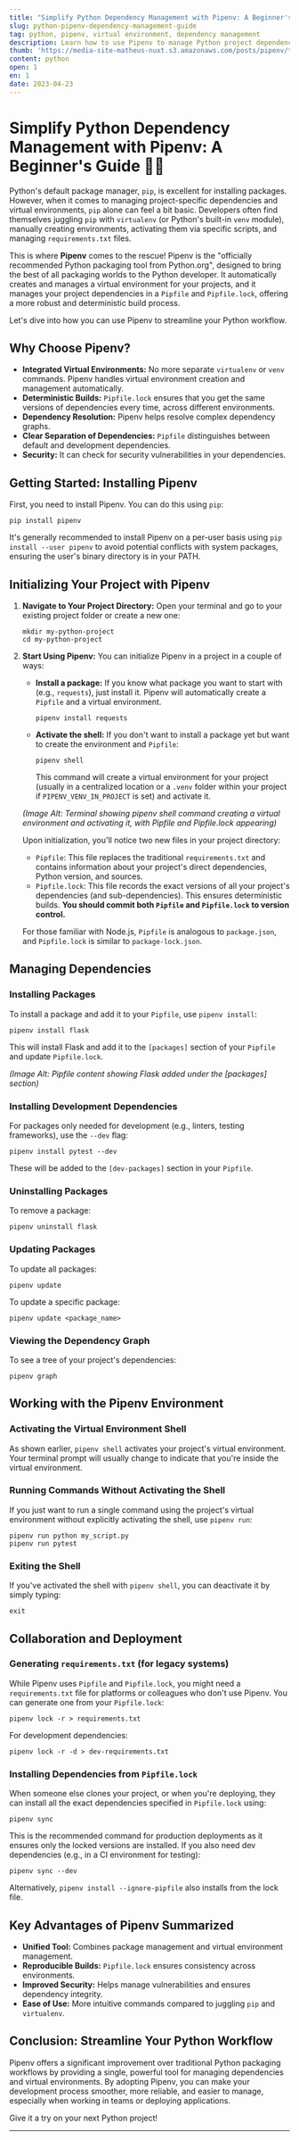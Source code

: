 ```yaml
---
title: "Simplify Python Dependency Management with Pipenv: A Beginner's Guide"
slug: python-pipenv-dependency-management-guide
tag: python, pipenv, virtual environment, dependency management
description: Learn how to use Pipenv to manage Python project dependencies and virtual environments effortlessly. A step-by-step tutorial from installation to advanced usage.
thumb: 'https://media-site-matheus-nuxt.s3.amazonaws.com/posts/pipenv/thumb/pipenv.jpeg'
content: python
open: 1
en: 1
date: 2023-04-23
---
```


# Simplify Python Dependency Management with Pipenv: A Beginner's Guide 🐍✨

Python's default package manager, `pip`, is excellent for installing packages. However, when it comes to managing project-specific dependencies and virtual environments, `pip` alone can feel a bit basic. Developers often find themselves juggling `pip` with `virtualenv` (or Python's built-in `venv` module), manually creating environments, activating them via specific scripts, and managing `requirements.txt` files.

This is where **Pipenv** comes to the rescue! Pipenv is the "officially recommended Python packaging tool from Python.org", designed to bring the best of all packaging worlds to the Python developer. It automatically creates and manages a virtual environment for your projects, and it manages your project dependencies in a `Pipfile` and `Pipfile.lock`, offering a more robust and deterministic build process.

Let's dive into how you can use Pipenv to streamline your Python workflow.

## Why Choose Pipenv?

- **Integrated Virtual Environments:** No more separate `virtualenv` or `venv` commands. Pipenv handles virtual environment creation and management automatically.
- **Deterministic Builds:** `Pipfile.lock` ensures that you get the same versions of dependencies every time, across different environments.
- **Dependency Resolution:** Pipenv helps resolve complex dependency graphs.
- **Clear Separation of Dependencies:** `Pipfile` distinguishes between default and development dependencies.
- **Security:** It can check for security vulnerabilities in your dependencies.

## Getting Started: Installing Pipenv

First, you need to install Pipenv. You can do this using `pip`:

```shell
pip install pipenv
```

It's generally recommended to install Pipenv on a per-user basis using `pip install --user pipenv` to avoid potential conflicts with system packages, ensuring the user's binary directory is in your PATH.

## Initializing Your Project with Pipenv

1.  **Navigate to Your Project Directory:**
    Open your terminal and go to your existing project folder or create a new one:

    ```shell
    mkdir my-python-project
    cd my-python-project
    ```

2.  **Start Using Pipenv:**
    You can initialize Pipenv in a project in a couple of ways:

    - **Install a package:** If you know what package you want to start with (e.g., `requests`), just install it. Pipenv will automatically create a `Pipfile` and a virtual environment.
      ```shell
      pipenv install requests
      ```
    - **Activate the shell:** If you don't want to install a package yet but want to create the environment and `Pipfile`:
      ```shell
      pipenv shell
      ```
      This command will create a virtual environment for your project (usually in a centralized location or a `.venv` folder within your project if `PIPENV_VENV_IN_PROJECT` is set) and activate it.

    _(Image Alt: Terminal showing pipenv shell command creating a virtual environment and activating it, with Pipfile and Pipfile.lock appearing)_

    Upon initialization, you'll notice two new files in your project directory:

    - `Pipfile`: This file replaces the traditional `requirements.txt` and contains information about your project's direct dependencies, Python version, and sources.
    - `Pipfile.lock`: This file records the exact versions of all your project's dependencies (and sub-dependencies). This ensures deterministic builds. **You should commit both `Pipfile` and `Pipfile.lock` to version control.**

    For those familiar with Node.js, `Pipfile` is analogous to `package.json`, and `Pipfile.lock` is similar to `package-lock.json`.

## Managing Dependencies

### Installing Packages

To install a package and add it to your `Pipfile`, use `pipenv install`:

```shell
pipenv install flask
```

This will install Flask and add it to the `[packages]` section of your `Pipfile` and update `Pipfile.lock`.

_(Image Alt: Pipfile content showing Flask added under the [packages] section)_

### Installing Development Dependencies

For packages only needed for development (e.g., linters, testing frameworks), use the `--dev` flag:

```shell
pipenv install pytest --dev
```

These will be added to the `[dev-packages]` section in your `Pipfile`.

### Uninstalling Packages

To remove a package:

```shell
pipenv uninstall flask
```

### Updating Packages

To update all packages:

```shell
pipenv update
```

To update a specific package:

```shell
pipenv update <package_name>
```

### Viewing the Dependency Graph

To see a tree of your project's dependencies:

```shell
pipenv graph
```

## Working with the Pipenv Environment

### Activating the Virtual Environment Shell

As shown earlier, `pipenv shell` activates your project's virtual environment. Your terminal prompt will usually change to indicate that you're inside the virtual environment.

### Running Commands Without Activating the Shell

If you just want to run a single command using the project's virtual environment without explicitly activating the shell, use `pipenv run`:

```shell
pipenv run python my_script.py
pipenv run pytest
```

### Exiting the Shell

If you've activated the shell with `pipenv shell`, you can deactivate it by simply typing:

```shell
exit
```

## Collaboration and Deployment

### Generating `requirements.txt` (for legacy systems)

While Pipenv uses `Pipfile` and `Pipfile.lock`, you might need a `requirements.txt` file for platforms or colleagues who don't use Pipenv. You can generate one from your `Pipfile.lock`:

```shell
pipenv lock -r > requirements.txt
```

For development dependencies:

```shell
pipenv lock -r -d > dev-requirements.txt
```

### Installing Dependencies from `Pipfile.lock`

When someone else clones your project, or when you're deploying, they can install all the exact dependencies specified in `Pipfile.lock` using:

```shell
pipenv sync
```

This is the recommended command for production deployments as it ensures only the locked versions are installed. If you also need dev dependencies (e.g., in a CI environment for testing):

```shell
pipenv sync --dev
```

Alternatively, `pipenv install --ignore-pipfile` also installs from the lock file.

## Key Advantages of Pipenv Summarized

- **Unified Tool:** Combines package management and virtual environment management.
- **Reproducible Builds:** `Pipfile.lock` ensures consistency across environments.
- **Improved Security:** Helps manage vulnerabilities and ensures dependency integrity.
- **Ease of Use:** More intuitive commands compared to juggling `pip` and `virtualenv`.

## Conclusion: Streamline Your Python Workflow

Pipenv offers a significant improvement over traditional Python packaging workflows by providing a single, powerful tool for managing dependencies and virtual environments. By adopting Pipenv, you can make your development process smoother, more reliable, and easier to manage, especially when working in teams or deploying applications.

Give it a try on your next Python project\!

---